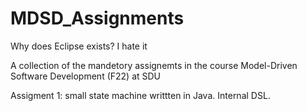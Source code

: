 # MDSD_Assignments

Why does Eclipse exists? I hate it

A collection of the mandetory assignemts in the course Model-Driven Software Development (F22) at SDU


Assigment 1: small state machine writtten in Java. Internal DSL. 
